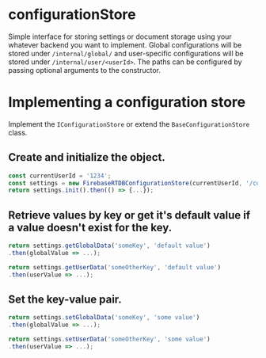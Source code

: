 # configurationStore

Simple interface for storing settings or document storage using your whatever backend you want to implement. Global configurations will be stored under `/internal/global/` and user-specific configurations will be stored under `/internal/user/<userId>`.  The paths can be configured by passing optional arguments to the constructor.

# Implementing a configuration store

Implement the `IConfigurationStore` or extend the `BaseConfigurationStore` class.

## Create and initialize the object.

```ts
const currentUserId = '1234';
const settings = new FirebaseRTDBConfigurationStore(currentUserId, '/custom/pathToGlobalConfig/', '/custom/pathToUserConfig');
return settings.init().then(() => {...});
```

## Retrieve values by key or get it's default value if a value doesn't exist for the key.

```ts
return settings.getGlobalData('someKey', 'default value')
.then(globalValue => ...);
```

```ts
return settings.getUserData('someOtherKey', 'default value')
.then(userValue => ...);
```

## Set the key-value pair.

```ts
return settings.setGlobalData('someKey', 'some value')
.then(globalValue => ...);
```

```ts
return settings.setUserData('someOtherKey', 'some value')
.then(userValue => ...);
```
